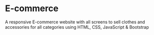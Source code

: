 # E-commerce
A responsive E-commerce website with all screens to sell clothes and accessories for all categories using HTML, CSS, JavaScript &amp; Bootstrap

